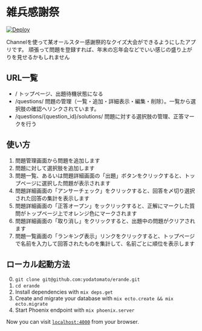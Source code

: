 # 雑兵感謝祭
[![Deploy](https://www.herokucdn.com/deploy/button.png)](https://heroku.com/deploy)

Channelを使って某オールスター感謝祭的なクイズ大会ができるようにしたアプリです。
頑張って問題を登録すれば、年末の忘年会などでいい感じの盛り上がりを見せるかもしれません

## URL一覧

* / トップページ、出題待機状態になる
* /questions/ 問題の管理（一覧・追加・詳細表示・編集・削除）。一覧から選択肢の確認へリンクされています。
* /questions/{question_id}/solutions/ 問題に対する選択肢の管理、正答マークを行う

## 使い方

1. 問題管理画面から問題を追加します
2. 問題に対して選択肢を追加します
3. 問題一覧、あるいは問題詳細画面の「出題」ボタンをクリックすると、トップページに選択した問題が表示されます
4. 問題詳細画面の「アンサーチェック」をクリックすると、回答を〆切り選択された回答の集計を表示します
5. 問題詳細画面の「正答オープン」をックリックすると、正解にマークした質問がトップページ上でオレンジ色にマークされます
6. 問題詳細画面の「取り消し」をクリックすると、出題中の問題がクリアされます
7. 問題一覧画面の「ランキング表示」リンクをクリックすると、トップページで名前を入力して回答されたものを集計して、名前ごとに順位を表示します

## ローカル起動方法

  0. `git clone git@github.com:yodatomato/erande.git`
  1. `cd erande`
  1. Install dependencies with `mix deps.get`
  2. Create and migrate your database with `mix ecto.create && mix ecto.migrate`
  3. Start Phoenix endpoint with `mix phoenix.server`

Now you can visit [`localhost:4000`](http://localhost:4000) from your browser.

